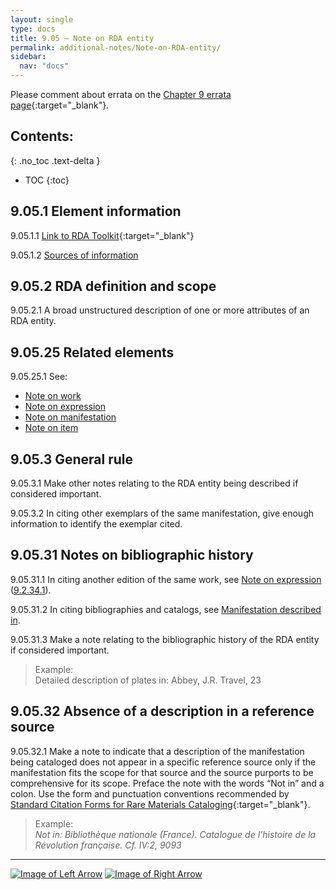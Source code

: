 ```yaml
---
layout: single
type: docs
title: 9.05 — Note on RDA entity
permalink: additional-notes/Note-on-RDA-entity/
sidebar:
  nav: "docs"
---
```


Please comment about errata on the [Chapter 9 errata page](https://docs.google.com/document/d/1O-4HOsrSwNPkw28P9J9SWmJv0cwGZ0DGGSfXrEWaaO0/edit#bookmark=id.9nyfx1dmkdu9){:target="_blank"}.

## Contents:
{: .no_toc .text-delta }

- TOC
{:toc}

## 9.05.1 Element information

<a name="9.05.1.1">9.05.1.1</a> [Link to RDA Toolkit](https://beta.rdatoolkit.org/Content/Index?externalId=en-US_ala-1c343ca4-f0a4-3aa8-9918-6bf04e919d96){:target="_blank"}

<a name="9.05.1.2">9.05.1.2</a> [Sources of information](/DCRMR/additional-notes/#9011-sources-of-information)

## 9.05.2 RDA definition and scope

<a name="9.05.2.1">9.05.2.1</a> A broad unstructured description of one or more attributes of an RDA entity.

## 9.05.25 Related elements

<a name="9.05.25.1">9.05.25.1</a> See: 

+ [Note on work](/DCRMR/additional-notes/Note-on-work/)
+ [Note on expression](/DCRMR/additional-notes/Note-on-expression/)
+ [Note on manifestation](/DCRMR/additional-notes/Note-on-manifestation/)
+ [Note on item](/DCRMR/additional-notes/Note-on-item/)

## 9.05.3 General rule

<a name="9.05.3.1">9.05.3.1</a> Make other notes relating to the RDA entity being described if considered important.

<a name="9.05.3.2">9.05.3.2</a> In citing other exemplars of the same manifestation, give enough information to identify the exemplar cited.

## 9.05.31 Notes on bibliographic history

<a name="9.05.31.1">9.05.31.1</a> In citing another edition of the same work, see [Note on expression](/DCRMR/additional-notes/Note-on-expression/) ([9.2.34.1](/DCRMR/additional-notes/Note-on-expression/#9.2.34.1)).

<a name="9.05.31.2">9.05.31.2</a> In citing bibliographies and catalogs, see [Manifestation described in](/DCRMR/additional-notes/Manifestation-described-in/).

<a name="9.05.31.3">9.05.31.3</a> Make a note relating to the bibliographic history of the RDA entity if considered important.

>Example:  
>Detailed description of plates in: Abbey, J.R. Travel, 23

## 9.05.32 Absence of a description in a reference source

<a name="9.05.32.1">9.05.32.1</a> Make a note to indicate that a description of the manifestation being cataloged does not appear in a specific reference source only if the manifestation fits the scope for that source and the source purports to be comprehensive for its scope. Preface the note with the words “Not in” and a colon. Use the form and punctuation conventions recommended by [Standard Citation Forms for Rare Materials Cataloging](https://rbms.info/scf/){:target="_blank"}.

>Example:  
><CITE>Not in: Bibliothèque nationale (France). Catalogue de l’histoire de la Révolution française. Cf. IV:2, 9093</CITE>

---

[![Image of Left Arrow](https://rbms-bsc.github.io/DCRMR/assets/pictures/navigation/Arrow_Left.png "9 — Additional notes")](/DCRMR/additional-notes/) [![Image of Right Arrow](https://rbms-bsc.github.io/DCRMR/assets/pictures/navigation/Arrow_Right.png "9.1 — Note on work")](/DCRMR/additional-notes/Note-on-work/)